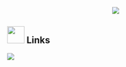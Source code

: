 <div align="center">
<img max-width="800" src="https://github.com/BySeru/ARepositoryBySeru/blob/main/BySeru/A%20Header%20By%20Seru.gif"/>
</div>

## <img height="40" src="https://github.com/BySeru/ARepositoryBySeru/blob/main/BySeru/kirby.gif"/> Links
[![](https://img.shields.io/twitch/status/by_seru?style=social)](https://www.twitch.tv/by_seru)
